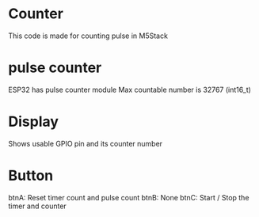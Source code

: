 # Counter
This code is made for counting pulse in M5Stack

# pulse counter
ESP32 has pulse counter module
Max countable number is 32767 (int16_t)

# Display
Shows usable GPIO pin and its counter number

# Button
btnA: Reset timer count and pulse count
btnB: None
btnC: Start / Stop the timer and counter
